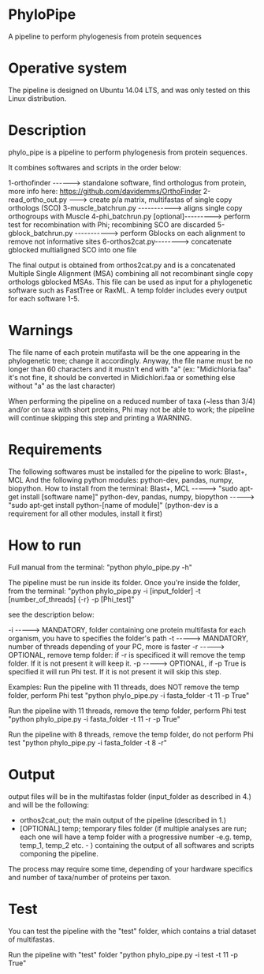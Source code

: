 # PhyloPipe

A pipeline to perform phylogenesis from protein sequences


# Operative system

The pipeline is designed on Ubuntu 14.04 LTS, and was only tested on this Linux distribution.


# Description

phylo_pipe is a pipeline to perform phylogenesis from protein sequences. 

It combines softwares and scripts in the order below:

1-orthofinder ------> standalone software, find orthologus from protein, more info here: https://github.com/davidemms/OrthoFinder
2-read_ortho_out.py ---> create p/a matrix, multifastas of single copy orthologs (SCO)
3-muscle_batchrun.py -----------> aligns single copy orthogroups with Muscle
4-phi_batchrun.py [optional]---------> perform test for recombination with Phi; recombining SCO are discarded
5-gblock_batchrun.py -----------> perform Gblocks on each alignment to remove not informative sites
6-orthos2cat.py--------> concatenate gblocked multialigned SCO into one file

The final output is obtained from orthos2cat.py and is a concatenated Multiple Single Alignment (MSA) combining all not recombinant single copy orthologs gblocked MSAs. This file can be used as input for a phylogenetic software such as FastTree or RaxML. A temp folder includes every output for each software 1-5.


# Warnings

The file name of each protein mutifasta will be the one appearing in the phylogenetic tree; change it accordingly.
Anyway, the file name must be no longer than 60 characters and it mustn't end with "a" (ex: "Midichloria.faa" it's not fine, it should be converted in Midichlori.faa or something else without "a" as the last character) 

When performing the pipeline on a reduced number of taxa (~less than 3/4) and/or on taxa with short proteins, Phi may not be able to work; the pipeline will continue skipping this step and printing a WARNING. 


# Requirements

The following softwares must be installed for the pipeline to work: Blast+, MCL
And the following python modules: python-dev, pandas, numpy, biopython.
How to install from the terminal:
Blast+, MCL -----> "sudo apt-get install [software name]" 
python-dev, pandas, numpy, biopython -----> "sudo apt-get install python-[name of module]" (python-dev is a requirement for all other modules, install it first)


# How to run

Full manual from the terminal: "python phylo_pipe.py -h"

The pipeline must be run inside its folder.
Once you're inside the folder, from the terminal: 
"python phylo_pipe.py -i [input_folder] -t [number_of_threads] {-r} -p [Phi_test]"

see the description below:

-i -----> MANDATORY, folder containing one protein multifasta for each organism, you have to specifies the folder's path
-t -----> MANDATORY, number of threads depending of your PC, more is faster
-r -----> OPTIONAL, remove temp folder: if -r is specificed it will remove the temp folder. If it is not present it will keep it.
-p -----> OPTIONAL, if -p True is specified it will run Phi test. If it is not present it will skip this step.

Examples: 
Run the pipeline with 11 threads, does NOT remove the temp folder, perform Phi test
"python phylo_pipe.py -i fasta_folder -t 11 -p True"

Run the pipeline with 11 threads, remove the temp folder, perform Phi test
"python phylo_pipe.py -i fasta_folder -t 11 -r -p True"

Run the pipeline with 8 threads, remove the temp folder, do not perform Phi test
"python phylo_pipe.py -i fasta_folder -t 8 -r"


# Output

output files will be in the multifastas folder (input_folder as described in 4.) and will be the following:

- orthos2cat_out; the main output of the pipeline (described in 1.)
- [OPTIONAL] temp; temporary files folder (if multiple analyses are run; each one will have a temp folder with a progressive number -e.g. temp, temp_1, temp_2 etc. - ) containing the output of all softwares and scripts componing the pipeline.


The process may require some time, depending of your hardware specifics and number of taxa/number of proteins per taxon. 


# Test 

You can test the pipeline with the "test" folder, which contains a trial dataset of multifastas.

Run the pipeline with "test" folder
"python phylo_pipe.py -i test -t 11 -p True"
